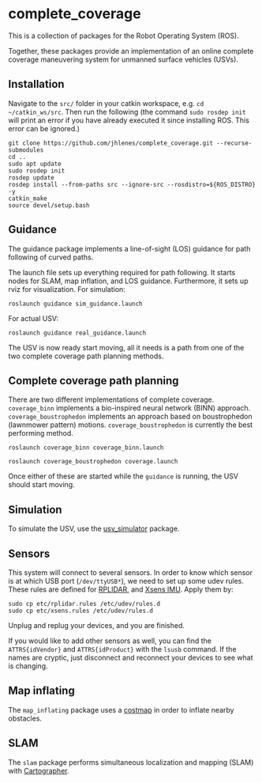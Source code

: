 # complete_coverage
This is a collection of packages for the Robot Operating System (ROS). 

Together, these packages provide an implementation of an online complete coverage maneuvering system for unmanned surface vehicles (USVs).

## Installation
Navigate to the ```src/``` folder in your catkin workspace, e.g. ```cd ~/catkin_ws/src```. Then run the following (the command ```sudo rosdep init``` will print an error if you have already executed it since installing ROS. This error can be ignored.)
```
git clone https://github.com/jhlenes/complete_coverage.git --recurse-submodules
cd ..
sudo apt update
sudo rosdep init
rosdep update
rosdep install --from-paths src --ignore-src --rosdistro=${ROS_DISTRO} -y
catkin_make
source devel/setup.bash
```

## Guidance
The guidance package implements a line-of-sight (LOS) guidance for path following of curved paths. 

The launch file sets up everything required for path following. It starts nodes for SLAM, map inflation, and LOS guidance. Furthermore, it sets up rviz for visualization. 
For simulation:
```
roslaunch guidance sim_guidance.launch
```
For actual USV:
```
roslaunch guidance real_guidance.launch
```
The USV is now ready start moving, all it needs is a path from one of the two complete coverage path planning methods.

## Complete coverage path planning
There are two different implementations of complete coverage. ```coverage_binn``` implements a bio-inspired neural network (BINN) approach. ```coverage_boustrophedon``` implements an approach based on boustrophedon (lawnmower pattern) motions. ```coverage_boustrophedon``` is currently the best performing method.  
```
roslaunch coverage_binn coverage_binn.launch
```
```
roslaunch coverage_boustrophedon coverage.launch
```
Once either of these are started while the ```guidance``` is running, the USV should start moving.

## Simulation
To simulate the USV, use the [usv_simulator](https://github.com/jhlenes/usv_simulator.git) package.


## Sensors
This system will connect to several sensors. In order to know which sensor is at which USB port (```/dev/ttyUSB*```), we need to set up some udev rules. These rules are defined for [RPLIDAR](etc/rplidar.rules), and [Xsens IMU](etc/xsens.rules). Apply them by:
```
sudo cp etc/rplidar.rules /etc/udev/rules.d
sudo cp etc/xsens.rules /etc/udev/rules.d
```
Unplug and replug your devices, and you are finished.

If you would like to add other sensors as well, you can find the ``` ATTRS{idVendor}``` and ```ATTRS{idProduct}``` with the ```lsusb``` command. If the names are cryptic, just disconnect and reconnect your devices to see what is changing.

## Map inflating
The ```map_inflating``` package uses a [costmap](http://wiki.ros.org/costmap_2d) in order to inflate nearby obstacles.

## SLAM
The ```slam``` package performs simultaneous localization and mapping (SLAM) with [Cartographer](https://google-cartographer-ros.readthedocs.io/en/latest/).

